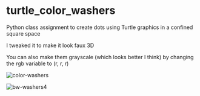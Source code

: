# turtle_color_washers

Python class assignment to create dots using Turtle graphics in a confined square space

I tweaked it to make it look faux 3D

You can also make them grayscale (which looks better I think) by changing the rgb variable to (r, r, r)

![color-washers](https://user-images.githubusercontent.com/5569871/156088109-3694a08c-f42a-45f2-a1e1-511e537d5db2.png)

![bw-washers4](https://user-images.githubusercontent.com/5569871/156088124-913d80b6-4b7e-4d96-8cc0-77e86dfa6c40.png)

